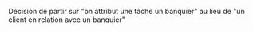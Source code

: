Décision de partir sur "on attribut une tâche un banquier" au lieu de "un client en relation avec un banquier"

